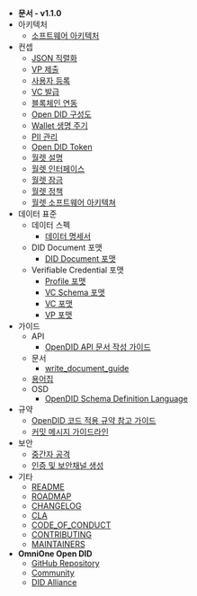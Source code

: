 - **문서 - v1.1.0**
- 아키텍처
  - [소프트웨어 아키텍처](/V1.1.0/docs/architecture/Software%20Architecture_ko.md)
- 컨셉
  - [JSON 직렬화](/V1.1.0/docs/concepts/JSON_serialization_ko.md)
  - [VP 제출](/V1.1.0/docs/concepts/Presentation%20of%20VP_ko.md)
  - [사용자 등록](/V1.1.0/docs/concepts/User%20Registration_ko.md)
  - [VC 발급](/V1.1.0/docs/concepts/VC%20Issuance_ko.md)
  - [블록체인 연동](/V1.1.0/docs/concepts/blockchain_access_ko.md)
  - [Open DID 구성도](/V1.1.0/docs/concepts/components_ko.md)
  - [Wallet 생명 주기](/V1.1.0/docs/concepts/life_cycle_ko.md)
  - [PII 관리](/V1.1.0/docs/concepts/manage_pii_ko.md)
  - [Open DID Token](/V1.1.0/docs/concepts/token_ko.md)
  - [월렛 설명](/V1.1.0/docs/concepts/wallet_ko.md)
  - [월렛 인터페이스](/V1.1.0/docs/concepts/wallet_interface_ko.md)
  - [월렛 잠금](/V1.1.0/docs/concepts/wallet_lock_policy_ko.md)
  - [월렛 정책](/V1.1.0/docs/concepts/wallet_policy_ko.md)
  - [월렛 소프트웨어 아키텍쳐](/V1.1.0/docs/concepts/wallet_sw_architecture_ko.md)
- 데이터 표준
  - 데이터 스펙
    - [데이터 명세서](/V1.1.0/docs/data%20standard/data%20specification/Data%20Specification_ko.md)
  - DID Document 포맷
    - [DID Document 포맷](/V1.1.0/docs/data%20standard/did%20document%20format/DID%20Document%20format_ko.md)
  - Verifiable Credential 포맷
    - [Profile 포맷](/V1.1.0/docs/data%20standard/verifiable%20credential%20format/Profile%20format_ko.md)
    - [VC Schema 포맷](/V1.1.0/docs/data%20standard/verifiable%20credential%20format/VC%20Schema%20format_ko.md)
    - [VC 포맷](/V1.1.0/docs/data%20standard/verifiable%20credential%20format/VC%20format_ko.md)
    - [VP 포맷](/V1.1.0/docs/data%20standard/verifiable%20credential%20format/VP%20format_ko.md)
- 가이드
  - API
    - [OpenDID API 문서 작성 가이드](/V1.1.0/docs/guide/api/API%20Documentation%20Writing%20Guide_ko.md)
  - 문서
    - [write_document_guide](/V1.1.0/docs/guide/docs/write_document_guide.md)
  - [용어집](/V1.1.0/docs/guide/glossary.md)
  - OSD
    - [OpenDID Schema Definition Language](/V1.1.0/docs/guide/osd/OpenDID%20Schema%20Definition%20Language_ko.md)
- 규약
  - [OpenDID 코드 적용 규약 참고 가이드](/V1.1.0/docs/rules/coding_style_ko.md)
  - [커밋 메시지 가이드라인](/V1.1.0/docs/rules/git_code_commit_rule_ko.md)
- 보안
  - [중간자 공격](/V1.1.0/docs/security/MitM_ko.md)
  - [인증 및 보안채널 생성](/V1.1.0/docs/security/authentication_ko.md)
- 기타
  - [README](/V1.1.0/README_ko.md)
  - [ROADMAP](/V1.1.0/ROADMAP.md) 
  - [CHANGELOG](/V1.1.0/CHANGELOG.md)
  - [CLA](/V1.1.0/CLA.md)
  - [CODE_OF_CONDUCT](/V1.1.0/CODE_OF_CONDUCT.md)
  - [CONTRIBUTING](/V1.1.0/CONTRIBUTING.md)
  - [MAINTAINERS](/V1.1.0/MAINTAINERS.md)
- **OmniOne Open DID**
  - [GitHub Repository](javascript:window.open('https://github.com/OmniOneID'))
  - [Community](javascript:window.open('https://opendid.omnione.net/community'))
  - [DID Alliance](javascript:window.open('https://www.didalliance.org'))
